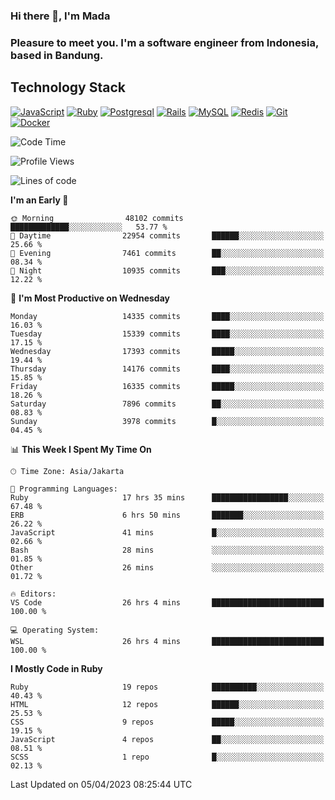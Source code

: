 ### Hi there 👋, I'm Mada
### Pleasure to meet you. I'm a software engineer from Indonesia, based in Bandung.

## Technology Stack

[![JavaScript](https://img.shields.io/badge/-JavaScript-%23F7DF1C?style=flat-square&logo=javascript&logoColor=000000&labelColor=%23F7DF1C&color=%23FFCE5A)](https://www.javascript.com/)
[![Ruby](https://img.shields.io/badge/Ruby-CC342D?style=flat-square&logo=ruby&logoColor=white)](https://www.ruby-lang.org/en/)
[![Postgresql](https://img.shields.io/badge/PostgreSQL-316192?style=flat-square&logo=postgresql&logoColor=ffffff)](https://www.postgresql.org/)
[![Rails](https://img.shields.io/badge/Ruby_on_Rails-CC0000?style=flat-square&logo=ruby-on-rails&logoColor=white)](https://rubyonrails.org/)
[![MySQL](https://img.shields.io/badge/-MySQL-4479A1?style=flat-square&logo=MySQL&logoColor=ffffff)](https://www.mysql.com/)
[![Redis](https://img.shields.io/badge/-Redis-DC382D?style=flat-square&logo=Redis&logoColor=ffffff)](https://redis.io/)
[![Git](https://img.shields.io/badge/-Git-%23F05032?style=flat-square&logo=git&logoColor=%23ffffff)](https://git-scm.com/)
[![Docker](https://img.shields.io/badge/-Docker-2496ED?style=flat-square&logo=docker&logoColor=ffffff)](https://www.docker.com/)
<!--
**madaarya/madaarya** is a ✨ _special_ ✨ repository because its `README.md` (this file) appears on your GitHub profile.

Here are some ideas to get you started:

- 🔭 I’m currently working on ...
- 🌱 I’m currently learning ...
- 👯 I’m looking to collaborate on ...
- 🤔 I’m looking for help with ...
- 💬 Ask me about ...
- 📫 How to reach me: ...
- 😄 Pronouns: ...
- ⚡ Fun fact: ...
-->
<!--START_SECTION:waka-->
![Code Time](http://img.shields.io/badge/Code%20Time-5%2C321%20hrs%208%20mins-blue)

![Profile Views](http://img.shields.io/badge/Profile%20Views-0-blue)

![Lines of code](https://img.shields.io/badge/From%20Hello%20World%20I%27ve%20Written-35.0%20million%20lines%20of%20code-blue)

**I'm an Early 🐤** 

```text
🌞 Morning                48102 commits       █████████████░░░░░░░░░░░░   53.77 % 
🌆 Daytime                22954 commits       ██████░░░░░░░░░░░░░░░░░░░   25.66 % 
🌃 Evening                7461 commits        ██░░░░░░░░░░░░░░░░░░░░░░░   08.34 % 
🌙 Night                  10935 commits       ███░░░░░░░░░░░░░░░░░░░░░░   12.22 % 
```
📅 **I'm Most Productive on Wednesday** 

```text
Monday                   14335 commits       ████░░░░░░░░░░░░░░░░░░░░░   16.03 % 
Tuesday                  15339 commits       ████░░░░░░░░░░░░░░░░░░░░░   17.15 % 
Wednesday                17393 commits       █████░░░░░░░░░░░░░░░░░░░░   19.44 % 
Thursday                 14176 commits       ████░░░░░░░░░░░░░░░░░░░░░   15.85 % 
Friday                   16335 commits       █████░░░░░░░░░░░░░░░░░░░░   18.26 % 
Saturday                 7896 commits        ██░░░░░░░░░░░░░░░░░░░░░░░   08.83 % 
Sunday                   3978 commits        █░░░░░░░░░░░░░░░░░░░░░░░░   04.45 % 
```


📊 **This Week I Spent My Time On** 

```text
🕑︎ Time Zone: Asia/Jakarta

💬 Programming Languages: 
Ruby                     17 hrs 35 mins      █████████████████░░░░░░░░   67.48 % 
ERB                      6 hrs 50 mins       ███████░░░░░░░░░░░░░░░░░░   26.22 % 
JavaScript               41 mins             █░░░░░░░░░░░░░░░░░░░░░░░░   02.66 % 
Bash                     28 mins             ░░░░░░░░░░░░░░░░░░░░░░░░░   01.85 % 
Other                    26 mins             ░░░░░░░░░░░░░░░░░░░░░░░░░   01.72 % 

🔥 Editors: 
VS Code                  26 hrs 4 mins       █████████████████████████   100.00 % 

💻 Operating System: 
WSL                      26 hrs 4 mins       █████████████████████████   100.00 % 
```

**I Mostly Code in Ruby** 

```text
Ruby                     19 repos            ██████████░░░░░░░░░░░░░░░   40.43 % 
HTML                     12 repos            ██████░░░░░░░░░░░░░░░░░░░   25.53 % 
CSS                      9 repos             █████░░░░░░░░░░░░░░░░░░░░   19.15 % 
JavaScript               4 repos             ██░░░░░░░░░░░░░░░░░░░░░░░   08.51 % 
SCSS                     1 repo              █░░░░░░░░░░░░░░░░░░░░░░░░   02.13 % 
```




 Last Updated on 05/04/2023 08:25:44 UTC
<!--END_SECTION:waka-->
